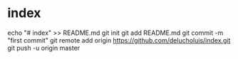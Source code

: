 # index
echo "# index" >> README.md
git init
git add README.md
git commit -m "first commit"
git remote add origin https://github.com/delucholuis/index.git
git push -u origin master
